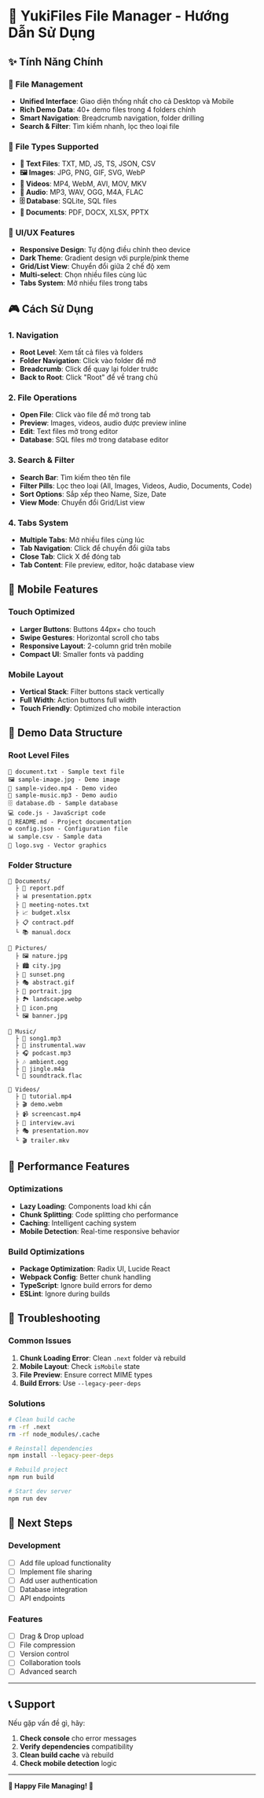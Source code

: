 # 🚀 YukiFiles File Manager - Hướng Dẫn Sử Dụng

## ✨ Tính Năng Chính

### 📁 **File Management**
- **Unified Interface**: Giao diện thống nhất cho cả Desktop và Mobile
- **Rich Demo Data**: 40+ demo files trong 4 folders chính
- **Smart Navigation**: Breadcrumb navigation, folder drilling
- **Search & Filter**: Tìm kiếm nhanh, lọc theo loại file

### 🎯 **File Types Supported**
- **📝 Text Files**: TXT, MD, JS, TS, JSON, CSV
- **🖼️ Images**: JPG, PNG, GIF, SVG, WebP
- **🎥 Videos**: MP4, WebM, AVI, MOV, MKV
- **🎵 Audio**: MP3, WAV, OGG, M4A, FLAC
- **🗄️ Database**: SQLite, SQL files
- **📄 Documents**: PDF, DOCX, XLSX, PPTX

### 🎨 **UI/UX Features**
- **Responsive Design**: Tự động điều chỉnh theo device
- **Dark Theme**: Gradient design với purple/pink theme
- **Grid/List View**: Chuyển đổi giữa 2 chế độ xem
- **Multi-select**: Chọn nhiều files cùng lúc
- **Tabs System**: Mở nhiều files trong tabs

## 🎮 **Cách Sử Dụng**

### 1. **Navigation**
- **Root Level**: Xem tất cả files và folders
- **Folder Navigation**: Click vào folder để mở
- **Breadcrumb**: Click để quay lại folder trước
- **Back to Root**: Click "Root" để về trang chủ

### 2. **File Operations**
- **Open File**: Click vào file để mở trong tab
- **Preview**: Images, videos, audio được preview inline
- **Edit**: Text files mở trong editor
- **Database**: SQL files mở trong database editor

### 3. **Search & Filter**
- **Search Bar**: Tìm kiếm theo tên file
- **Filter Pills**: Lọc theo loại (All, Images, Videos, Audio, Documents, Code)
- **Sort Options**: Sắp xếp theo Name, Size, Date
- **View Mode**: Chuyển đổi Grid/List view

### 4. **Tabs System**
- **Multiple Tabs**: Mở nhiều files cùng lúc
- **Tab Navigation**: Click để chuyển đổi giữa tabs
- **Close Tab**: Click X để đóng tab
- **Tab Content**: File preview, editor, hoặc database view

## 📱 **Mobile Features**

### **Touch Optimized**
- **Larger Buttons**: Buttons 44px+ cho touch
- **Swipe Gestures**: Horizontal scroll cho tabs
- **Responsive Layout**: 2-column grid trên mobile
- **Compact UI**: Smaller fonts và padding

### **Mobile Layout**
- **Vertical Stack**: Filter buttons stack vertically
- **Full Width**: Action buttons full width
- **Touch Friendly**: Optimized cho mobile interaction

## 🔧 **Demo Data Structure**

### **Root Level Files**
```
📄 document.txt - Sample text file
🖼️ sample-image.jpg - Demo image
🎥 sample-video.mp4 - Demo video
🎵 sample-music.mp3 - Demo audio
🗄️ database.db - Sample database
💻 code.js - JavaScript code
📖 README.md - Project documentation
⚙️ config.json - Configuration file
📊 sample.csv - Sample data
🎨 logo.svg - Vector graphics
```

### **Folder Structure**
```
📁 Documents/
  ├ 📄 report.pdf
  ├ 📊 presentation.pptx
  ├ 📝 meeting-notes.txt
  ├ 📈 budget.xlsx
  ├ 📋 contract.pdf
  └ 📚 manual.docx

📁 Pictures/
  ├ 🖼️ nature.jpg
  ├ 🏙️ city.jpg
  ├ 🌅 sunset.png
  ├ 🎭 abstract.gif
  ├ 👤 portrait.jpg
  ├ 🏞️ landscape.webp
  ├ 🎨 icon.png
  └ 🖼️ banner.jpg

📁 Music/
  ├ 🎵 song1.mp3
  ├ 🎼 instrumental.wav
  ├ 🎧 podcast.mp3
  ├ 🎶 ambient.ogg
  ├ 🎵 jingle.m4a
  └ 🎼 soundtrack.flac

📁 Videos/
  ├ 🎥 tutorial.mp4
  ├ 🎬 demo.webm
  ├ 📹 screencast.mp4
  ├ 🎤 interview.avi
  ├ 🎭 presentation.mov
  └ 🎬 trailer.mkv
```

## 🚀 **Performance Features**

### **Optimizations**
- **Lazy Loading**: Components load khi cần
- **Chunk Splitting**: Code splitting cho performance
- **Caching**: Intelligent caching system
- **Mobile Detection**: Real-time responsive behavior

### **Build Optimizations**
- **Package Optimization**: Radix UI, Lucide React
- **Webpack Config**: Better chunk handling
- **TypeScript**: Ignore build errors for demo
- **ESLint**: Ignore during builds

## 🐛 **Troubleshooting**

### **Common Issues**
1. **Chunk Loading Error**: Clean `.next` folder và rebuild
2. **Mobile Layout**: Check `isMobile` state
3. **File Preview**: Ensure correct MIME types
4. **Build Errors**: Use `--legacy-peer-deps`

### **Solutions**
```bash
# Clean build cache
rm -rf .next
rm -rf node_modules/.cache

# Reinstall dependencies
npm install --legacy-peer-deps

# Rebuild project
npm run build

# Start dev server
npm run dev
```

## 🎯 **Next Steps**

### **Development**
- [ ] Add file upload functionality
- [ ] Implement file sharing
- [ ] Add user authentication
- [ ] Database integration
- [ ] API endpoints

### **Features**
- [ ] Drag & Drop upload
- [ ] File compression
- [ ] Version control
- [ ] Collaboration tools
- [ ] Advanced search

---

## 📞 **Support**

Nếu gặp vấn đề gì, hãy:
1. **Check console** cho error messages
2. **Verify dependencies** compatibility
3. **Clean build cache** và rebuild
4. **Check mobile detection** logic

---

**🎉 Happy File Managing! 🎉**